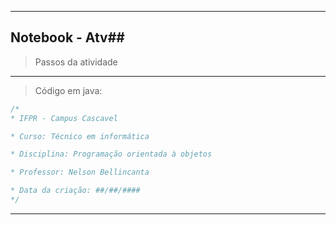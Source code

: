 <hr>

## Notebook - Atv##

> Passos da atividade

  <hr>

> Código em java:

``` java
/*
* IFPR - Campus Cascavel

* Curso: Técnico em informática

* Disciplina: Programação orientada à objetos

* Professor: Nelson Bellincanta

* Data da criação: ##/##/####
*/
```
<hr>
